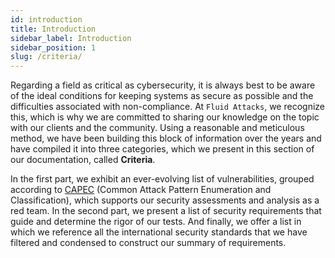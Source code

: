 ```yaml
---
id: introduction
title: Introduction
sidebar_label: Introduction
sidebar_position: 1
slug: /criteria/
---
```


Regarding a field as critical as cybersecurity,
it is always best to be aware of the ideal conditions
for keeping systems as secure as possible
and the difficulties associated with non-compliance.
At `Fluid Attacks`, we recognize this,
which is why we are committed to sharing our knowledge on the topic
with our clients and the community.
Using a reasonable and meticulous method,
we have been building this block of information over the years
and have compiled it into three categories,
which we present in this section of our documentation,
called **Criteria**.

In the first part,
we exhibit an ever-evolving list of vulnerabilities,
grouped according to [CAPEC](https://capec.mitre.org/)
(Common Attack Pattern Enumeration and Classification),
which supports our security assessments and analysis as a red team.
In the second part,
we present a list of security requirements
that guide and determine the rigor of our tests.
And finally, we offer a list
in which we reference all the international security standards
that we have filtered and condensed
to construct our summary of requirements.
